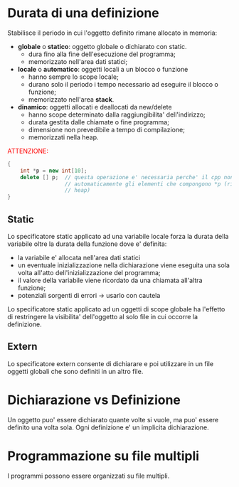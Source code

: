# Durata di una definizione
Stabilisce il periodo in cui l'oggetto definito rimane allocato in memoria:
- **globale** o **statico**: oggetto globale o dichiarato con static.
	- dura fino alla fine dell'esecuzione del programma;
	- memorizzato nell'area dati statici;
- **locale** o **automatico**: oggetti locali a un blocco o funzione
	- hanno sempre lo scope locale;
	- durano solo il periodo i tempo necessario ad eseguire il blocco o funzione;
	- memorizzato nell'area **stack**.
- **dinamico**: oggetti allocati e deallocati da new/delete
	- hanno scope determinato dalla raggiungibilita' dell'indirizzo;
	- durata gestita dalle chiamate o fine programma;
	- dimensione non prevedibile a tempo di compilazione;
	- memorizzati nella heap.

<span style="color:red"> ATTENZIONE: </span>
```cpp
{
	int *p = new int[10];
	delete [] p;  // questa operazione e' necessaria perche' il cpp non dealloca 
				  // automaticamente gli elementi che compongono *p (rimangono nella 
				  // heap)
}
```

## Static
Lo specificatore static applicato ad una variabile locale forza la durata della variabile oltre la durata della funzione dove e' definita:
- la variabile e' allocata nell'area dati statici
- un eventuale inizializzazione nella dichiarazione viene eseguita una sola volta all'atto dell'inizializzazione del programma;
- il valore della variabile viene ricordato da una chiamata all'altra funzione;
- potenziali sorgenti di errori -> usarlo con cautela

Lo specificatore static applicato ad un oggetti di scope globale ha l'effetto di restringere la visibilita' dell'oggetto al solo file in cui occorre la definizione.

## Extern
Lo specificatore extern consente di dichiarare e poi utilizzare in un file oggetti globali che sono definiti in un altro file.

# Dichiarazione vs Definizione
Un oggetto puo' essere dichiarato quante volte si vuole, ma puo' essere definito una volta sola. Ogni definizione e' un implicita dichiarazione.

# Programmazione su file multipli
I programmi possono essere organizzati su file multipli. 